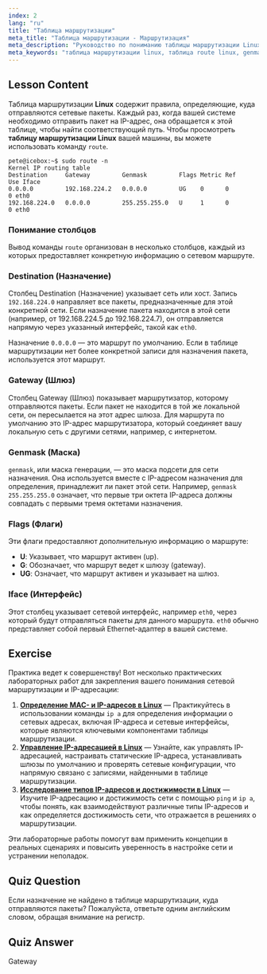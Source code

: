 ```yaml
---
index: 2
lang: "ru"
title: "Таблица маршрутизации"
meta_title: "Таблица маршрутизации - Маршрутизация"
meta_description: "Руководство по пониманию таблицы маршрутизации Linux. Узнайте, как интерпретировать вывод команды route, включая назначение (destination), шлюз (gateway), genmask и интерфейс eth0. Освойте основы таблицы маршрутизации Linux."
meta_keywords: "таблица маршрутизации linux, таблица route linux, genmask, eth0, команда route, сетевая маршрутизация, IP маршрутизация, назначение, шлюз, маска подсети, сетевые настройки linux"
---
```


## Lesson Content

Таблица маршрутизации **Linux** содержит правила, определяющие, куда отправляются сетевые пакеты. Каждый раз, когда вашей системе необходимо отправить пакет на IP-адрес, она обращается к этой таблице, чтобы найти соответствующий путь. Чтобы просмотреть **таблицу маршрутизации Linux** вашей машины, вы можете использовать команду `route`.

```plaintext
pete@icebox:~$ sudo route -n
Kernel IP routing table
Destination     Gateway         Genmask         Flags Metric Ref    Use Iface
0.0.0.0         192.168.224.2   0.0.0.0         UG    0      0        0 eth0
192.168.224.0   0.0.0.0         255.255.255.0   U     1      0        0 eth0
```

### Понимание столбцов

Вывод команды `route` организован в несколько столбцов, каждый из которых предоставляет конкретную информацию о сетевом маршруте.

### Destination (Назначение)

Столбец Destination (Назначение) указывает сеть или хост. Запись `192.168.224.0` направляет все пакеты, предназначенные для этой конкретной сети. Если назначение пакета находится в этой сети (например, от 192.168.224.5 до 192.168.224.7), он отправляется напрямую через указанный интерфейс, такой как `eth0`.

Назначение `0.0.0.0` — это маршрут по умолчанию. Если в таблице маршрутизации нет более конкретной записи для назначения пакета, используется этот маршрут.

### Gateway (Шлюз)

Столбец Gateway (Шлюз) показывает маршрутизатор, которому отправляются пакеты. Если пакет не находится в той же локальной сети, он пересылается на этот адрес шлюза. Для маршрута по умолчанию это IP-адрес маршрутизатора, который соединяет вашу локальную сеть с другими сетями, например, с интернетом.

### Genmask (Маска)

`genmask`, или маска генерации, — это маска подсети для сети назначения. Она используется вместе с IP-адресом назначения для определения, принадлежит ли пакет этой сети. Например, `genmask` `255.255.255.0` означает, что первые три октета IP-адреса должны совпадать с первыми тремя октетами назначения.

### Flags (Флаги)

Эти флаги предоставляют дополнительную информацию о маршруте:

- **U**: Указывает, что маршрут активен (up).
- **G**: Обозначает, что маршрут ведет к шлюзу (gateway).
- **UG**: Означает, что маршрут активен и указывает на шлюз.

### Iface (Интерфейс)

Этот столбец указывает сетевой интерфейс, например `eth0`, через который будут отправляться пакеты для данного маршрута. `eth0` обычно представляет собой первый Ethernet-адаптер в вашей системе.

## Exercise

Практика ведет к совершенству! Вот несколько практических лабораторных работ для закрепления вашего понимания сетевой маршрутизации и IP-адресации:

1. **[Определение MAC- и IP-адресов в Linux](https://labex.io/ru/labs/comptia-identify-mac-and-ip-addresses-in-linux-592731)** — Практикуйтесь в использовании команды `ip a` для определения информации о сетевых адресах, включая IP-адреса и сетевые интерфейсы, которые являются ключевыми компонентами таблицы маршрутизации.
2. **[Управление IP-адресацией в Linux](https://labex.io/ru/labs/comptia-manage-ip-addressing-in-linux-592736)** — Узнайте, как управлять IP-адресацией, настраивать статические IP-адреса, устанавливать шлюзы по умолчанию и проверять сетевые конфигурации, что напрямую связано с записями, найденными в таблице маршрутизации.
3. **[Исследование типов IP-адресов и достижимости в Linux](https://labex.io/ru/labs/comptia-explore-ip-address-types-and-reachability-in-linux-592780)** — Изучите IP-адресацию и достижимость сети с помощью `ping` и `ip a`, чтобы понять, как взаимодействуют различные типы IP-адресов и как определяется достижимость сети, что отражается в решениях о маршрутизации.

Эти лабораторные работы помогут вам применить концепции в реальных сценариях и повысить уверенность в настройке сети и устранении неполадок.

## Quiz Question

Если назначение не найдено в таблице маршрутизации, куда отправляются пакеты? Пожалуйста, ответьте одним английским словом, обращая внимание на регистр.

## Quiz Answer

Gateway
